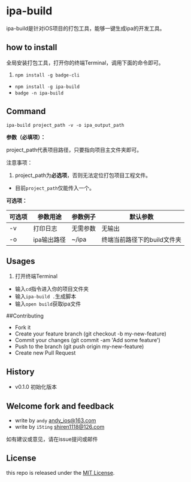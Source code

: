 # ipa-build

ipa-build是针对iOS项目的打包工具，能够一键生成ipa的开发工具。

## how to install 

全局安装打包工具，打开你的终端Terminal，调用下面的命令即可。

1. `npm install -g badge-cli`
*  `npm install -g ipa-build`
*  `badge -n ipa-build`

## Command

	ipa-build project_path -v -o ipa_output_path
	
**参数（必填项）：** 

project_path代表项目路径，只要指向项目主文件夹即可。

注意事项：

1. project_path为**必选项**，否则无法定位打包项目工程文件。
*  目前`project_path`仅能传入一个。


**可选项：**

| 可选项 | 参数用途    | 参数例子  | 默认参数                |  
|-------|------------|---------|------------------------|
| -v    | 打印日志    | 无需参数  | 无输出                  |
| -o    | ipa输出路径 | ~/ipa   | 终端当前路径下的build文件夹|

## Usages

1. 打开终端Terminal
*  输入`cd`指令进入你的项目文件夹
*  输入`ipa-build .`生成脚本
*  输入`open build`获取ipa文件

##Contributing

*  Fork it
*  Create your feature branch (git checkout -b my-new-feature)  
*  Commit your changes (git commit -am 'Add some feature')  
*  Push to the branch (git push origin my-new-feature)  
*  Create new Pull Request  

## History

- v0.1.0 初始化版本

## Welcome fork and feedback

- write by `andy` andy_ios@163.com
- write by `i5ting` shiren1118@126.com

如有建议或意见，请在issue提问或邮件

## License

this repo is released under the [MIT
License](http://www.opensource.org/licenses/MIT).